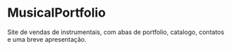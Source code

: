 # MusicalPortfolio
Site de vendas de instrumentais, com abas de portfolio, catalogo, contatos e uma breve apresentação.
